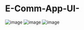 # E-Comm-App-UI-
![image](https://user-images.githubusercontent.com/68344077/170106923-bb292005-3706-46c2-97ea-8d3e5d88ec68.png)
![image](https://user-images.githubusercontent.com/68344077/170106969-4b308584-c6f1-473f-86e1-8760fa808c15.png)
![image](https://user-images.githubusercontent.com/68344077/170107002-1aedd94b-cea1-4cf3-a670-97ea2ef4575d.png)
